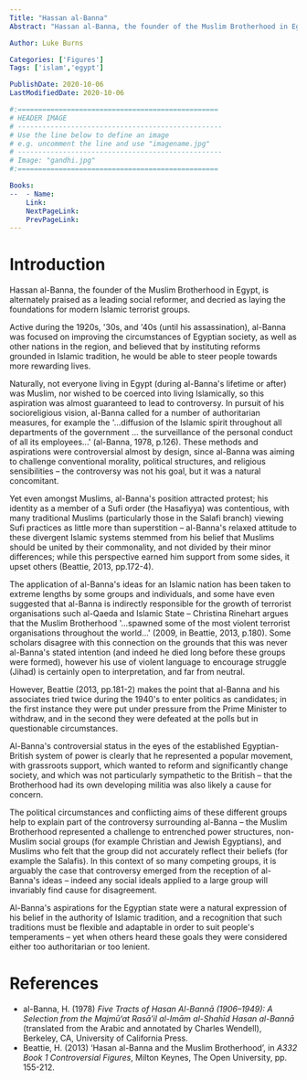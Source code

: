 ```yaml
---
Title: "Hassan al-Banna"
Abstract: "Hassan al-Banna, the founder of the Muslim Brotherhood in Egypt, is alternately praised as a leading social reformer, and decried as laying the foundations for modern Islamic terrorist groups."

Author: Luke Burns

Categories: ['Figures']
Tags: ['islam','egypt']

PublishDate: 2020-10-06
LastModifiedDate: 2020-10-06

#:=================================================
# HEADER IMAGE
# --------------------------------------------------
# Use the line below to define an image
# e.g. uncomment the line and use "imagename.jpg"
# --------------------------------------------------
# Image: "gandhi.jpg"
#:=================================================

Books:
--  - Name: 
    Link: 
    NextPageLink:
    PrevPageLink:
---
```

# Introduction
Hassan al-Banna, the founder of the Muslim Brotherhood in Egypt, is alternately praised as a leading social reformer, and decried as laying the foundations for modern Islamic terrorist groups.

Active during the 1920s, '30s, and '40s (until his assassination), al-Banna was focused on improving the circumstances of Egyptian society, as well as other nations in the region, and believed that by instituting reforms grounded in Islamic tradition, he would be able to steer people towards more rewarding lives. 

Naturally, not everyone living in Egypt (during al-Banna's lifetime or after) was Muslim, nor wished to be coerced into living Islamically, so this aspiration was almost guaranteed to lead to controversy. In pursuit of his socioreligious vision, al-Banna called for a number of authoritarian measures, for example the '...diffusion of the Islamic spirit throughout all departments of the government ... the surveillance of the personal conduct of all its employees...' (al-Banna, 1978, p.126). These methods and aspirations were controversial almost by design, since al-Banna was aiming to challenge conventional morality, political structures, and religious sensibilities – the controversy was not his goal, but it was a natural concomitant.

Yet even amongst Muslims, al-Banna's position attracted protest; his identity as a member of a Sufi order (the Hasafiyya) was contentious, with many traditional Muslims (particularly those in the Salafi branch) viewing Sufi practices as little more than superstition – al-Banna's relaxed attitude  to these divergent Islamic systems stemmed from his belief that Muslims should be united by their commonality, and not divided by their minor differences; while this perspective earned him support from some sides, it upset others (Beattie, 2013, pp.172-4).

The application of al-Banna's ideas for an Islamic nation has been taken to extreme lengths by some groups and individuals, and some have even suggested that al-Banna is indirectly responsible for the growth of terrorist organisations such al-Qaeda and Islamic State – Christina Rinehart argues that the Muslim Brotherhood '...spawned some of the most violent terrorist organisations throughout the world...' (2009, in Beattie, 2013, p.180). Some scholars disagree with this connection on the grounds that this was never al-Banna's stated intention (and indeed he died long before these groups were formed), however his use of violent language to encourage struggle (Jihad) is certainly open to interpretation, and far from neutral.

However, Beattie (2013, pp.181-2) makes the point that al-Banna and his associates tried twice during the 1940's to enter politics as candidates; in the first instance they were put under pressure from the Prime Minister to withdraw, and in the second they were defeated at the polls but in questionable circumstances. 

Al-Banna's controversial status in the eyes of the established Egyptian-British system of power is clearly that he represented a popular movement, with grassroots support, which wanted to reform and significantly change society, and which was not particularly sympathetic to the British – that the Brotherhood had its own developing militia was also likely a cause for concern.

The political circumstances and conflicting aims of these different groups help to explain part of the controversy surrounding al-Banna – the Muslim Brotherhood represented a challenge to entrenched power structures, non-Muslim social groups (for example Christian and Jewish Egyptians), and Muslims who felt that the group did not accurately reflect their beliefs (for example the Salafis). In this context of so many competing groups, it is arguably the case that controversy emerged from the reception of al-Banna's ideas – indeed any social ideals applied to a large group will invariably find cause for disagreement.

Al-Banna's aspirations for the Egyptian state were a natural expression of his belief in the authority of Islamic tradition, and a recognition that such traditions must be flexible and adaptable in order to suit people's temperaments – yet when others heard these goals they were considered either too authoritarian or too lenient.

# References
* al-Banna, H. (1978) *Five Tracts of Hasan Al-Bannā (1906–1949): A Selection from the Majmū‘at Rasā’il al-Imām al-Shahīd Hasan al-Bannā* (translated from the Arabic and annotated by Charles Wendell), Berkeley, CA, University of California Press.
* Beattie, H. (2013) ‘Hasan al-Banna and the Muslim Brotherhood’, in *A332 Book 1 Controversial Figures*, Milton Keynes, The Open University, pp. 155-212.